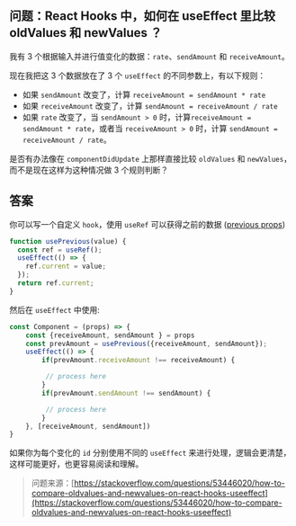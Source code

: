 ## 问题：React Hooks 中，如何在 useEffect 里比较 oldValues 和 newValues ？

我有 3 个根据输入并进行值变化的数据：`rate`、`sendAmount` 和 `receiveAmount`。

现在我把这 3 个数据放在了 3 个 `useEffect` 的不同参数上，有以下规则：

- 如果 `sendAmount` 改变了，计算 `receiveAmount = sendAmount * rate`
- 如果 `receiveAmount` 改变了，计算 `sendAmount = receiveAmount / rate`
- 如果 `rate` 改变了，当 `sendAmount > 0` 时，计算`receiveAmount = sendAmount * rate`，或者当 `receiveAmount > 0` 时，计算 `sendAmount = receiveAmount / rate`。

是否有办法像在 `componentDidUpdate` 上那样直接比较 `oldValues` 和 `newValues`，而不是现在这样为这种情况做 3 个规则判断？

## 答案

你可以写一个自定义 `hook`，使用 `useRef` 可以获得之前的数据 ([previous props](https://zh-hans.reactjs.org/docs/hooks-faq.html#how-to-get-the-previous-props-or-state))

```js
function usePrevious(value) {
  const ref = useRef();
  useEffect(() => {
    ref.current = value;
  });
  return ref.current;
}
```

然后在 `useEffect` 中使用:

```js
const Component = (props) => {
    const {receiveAmount, sendAmount } = props
    const prevAmount = usePrevious({receiveAmount, sendAmount});
    useEffect(() => {
        if(prevAmount.receiveAmount !== receiveAmount) {

         // process here
        }
        if(prevAmount.sendAmount !== sendAmount) {

         // process here
        }
    }, [receiveAmount, sendAmount])
}
```

如果你为每个变化的 `id` 分别使用不同的 `useEffect` 来进行处理，逻辑会更清楚，这样可能更好，也更容易阅读和理解。

> 问题来源：[https://stackoverflow.com/questions/53446020/how-to-compare-oldvalues-and-newvalues-on-react-hooks-useeffect](https://stackoverflow.com/questions/53446020/how-to-compare-oldvalues-and-newvalues-on-react-hooks-useeffect)
